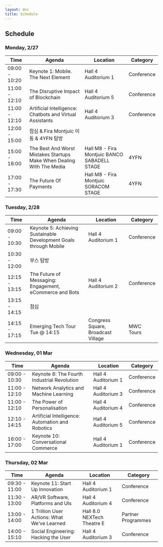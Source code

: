 ```yaml
---
layout: doc
title: Schedule
---
```


## Schedule

### Monday, 2/27

| Time  | Agenda  | Location  | Category  |
|----------------|--------------------------------------|--------|----------|
| 09:00 - 10:20  | Keynote 1: Mobile. The Next Element   | Hall 4 Auditorium 1  | Conference  |
| 11:00 - 12:10  | The Disruptive Impact of Blockchain   | Hall 4 Auditorium 5   | Conference  |
| 11:00 - 12:10  | Artificial Intelligence: Chatbots and Virtual Assistants  | Hall 4 Auditorium 3   | Conference  |
| 12:00 - 15:00  | 점심 & Fira Montjuic 이동 & 4YFN 탐방     |   |   |
| 15:00 - 16:00  | The Best And Worst Mistakes Startups Make When Dealing With The Media | Hall M8 - Fira Montjuic BANCO SABADELL STAGE  | 4YFN |
| 17:00 - 17:30  | The Future Of Payments | Hall M8 - Fira Montjuic SORACOM STAGE  | 4YFN |

### Tuesday, 2/28

| Time  | Agenda  | Location  | Category  |
|----------------|--------------------------------------|--------|----------|
| 09:00 - 10:30  | Keynote 5: Achieving Sustainable Development Goals through Mobile  | Hall 4 Auditorium 1  | Conference  |
| 10:30 - 12:00  | 부스 탐방 |   |   |
| 12:15 - 13:15  | The Future of Messaging: Engagement, eCommerce and Bots | Hall 4 Auditorium 2  | Conference  |
| 13:15 - 14:15  | 점심 |   |   |
| 14:15 - 17:15  | Emerging Tech Tour Tue @ 14:15 | Congress Square, Broadcast Village  | MWC Tours |

### Wednesday, 01 Mar

| Time  | Agenda  | Location  | Category  |
|----------------|--------------------------------------|--------|----------|
| 09:00 - 10:30  | Keynote 8: The Fourth Industrial Revolution  | Hall 4 Auditorium 1  | Conference  |
| 11:00 - 12:10  | Network Analytics and Machine Learning  | Hall 4 Auditorium 3  | Conference  |
| 11:00 - 12:10  | The Power of Personalisation  | Hall 4 Auditorium 4  | Conference  |
| 12:10 - 14:15  | Artificial Intelligence: Automation and Robotics  |  Hall 4 Auditorium 5 | Conference  |
| 16:00 - 17:00  | Keynote 10: Conversational Commerce | Hall 4 Auditorium 1  | Conference |

### Thursday, 02 Mar

| Time  | Agenda  | Location  | Category  |
|----------------|--------------------------------------|--------|----------|
| 09:30 - 11:00  | Keynote 11: Start Up Innovation  | Hall 4 Auditorium 1  | Conference  |
| 11:30 - 13:00  | AR/VR Software, Platforms and UIs  | Hall 4 Auditorium 4  | Conference  |
| 13:00 - 14:00  | 1 Trillion User Actions: What We’ve Learned  | Hall 8.0 NEXTech Theatre E  | Partner Programmes  |
| 14:00 - 15:10  | Social Engineering: Hacking the User  |  Hall 4 Auditorium 3 | Conference  |
